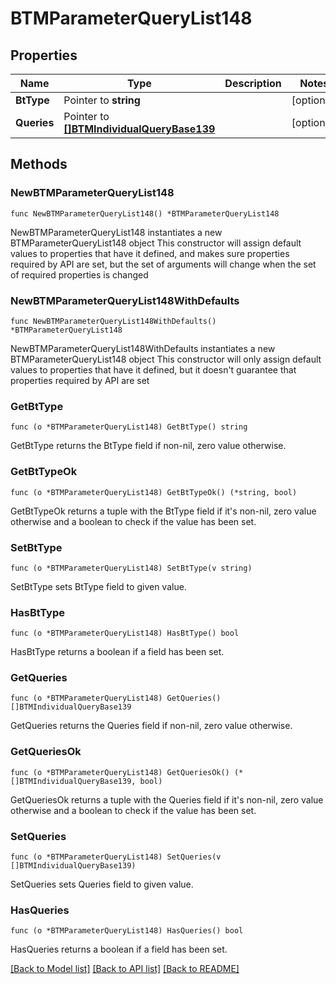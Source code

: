 # BTMParameterQueryList148

## Properties

Name | Type | Description | Notes
------------ | ------------- | ------------- | -------------
**BtType** | Pointer to **string** |  | [optional] 
**Queries** | Pointer to [**[]BTMIndividualQueryBase139**](BTMIndividualQueryBase-139.md) |  | [optional] 

## Methods

### NewBTMParameterQueryList148

`func NewBTMParameterQueryList148() *BTMParameterQueryList148`

NewBTMParameterQueryList148 instantiates a new BTMParameterQueryList148 object
This constructor will assign default values to properties that have it defined,
and makes sure properties required by API are set, but the set of arguments
will change when the set of required properties is changed

### NewBTMParameterQueryList148WithDefaults

`func NewBTMParameterQueryList148WithDefaults() *BTMParameterQueryList148`

NewBTMParameterQueryList148WithDefaults instantiates a new BTMParameterQueryList148 object
This constructor will only assign default values to properties that have it defined,
but it doesn't guarantee that properties required by API are set

### GetBtType

`func (o *BTMParameterQueryList148) GetBtType() string`

GetBtType returns the BtType field if non-nil, zero value otherwise.

### GetBtTypeOk

`func (o *BTMParameterQueryList148) GetBtTypeOk() (*string, bool)`

GetBtTypeOk returns a tuple with the BtType field if it's non-nil, zero value otherwise
and a boolean to check if the value has been set.

### SetBtType

`func (o *BTMParameterQueryList148) SetBtType(v string)`

SetBtType sets BtType field to given value.

### HasBtType

`func (o *BTMParameterQueryList148) HasBtType() bool`

HasBtType returns a boolean if a field has been set.

### GetQueries

`func (o *BTMParameterQueryList148) GetQueries() []BTMIndividualQueryBase139`

GetQueries returns the Queries field if non-nil, zero value otherwise.

### GetQueriesOk

`func (o *BTMParameterQueryList148) GetQueriesOk() (*[]BTMIndividualQueryBase139, bool)`

GetQueriesOk returns a tuple with the Queries field if it's non-nil, zero value otherwise
and a boolean to check if the value has been set.

### SetQueries

`func (o *BTMParameterQueryList148) SetQueries(v []BTMIndividualQueryBase139)`

SetQueries sets Queries field to given value.

### HasQueries

`func (o *BTMParameterQueryList148) HasQueries() bool`

HasQueries returns a boolean if a field has been set.


[[Back to Model list]](../README.md#documentation-for-models) [[Back to API list]](../README.md#documentation-for-api-endpoints) [[Back to README]](../README.md)


